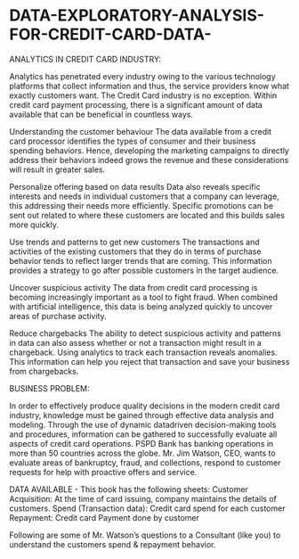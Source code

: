 # DATA-EXPLORATORY-ANALYSIS-FOR-CREDIT-CARD-DATA-

ANALYTICS IN CREDIT CARD INDUSTRY:

Analytics has penetrated every industry owing to the various technology platforms that
collect information and thus, the service providers know what exactly customers want. The
Credit Card industry is no exception. Within credit card payment processing, there is a
significant amount of data available that can be beneficial in countless ways.

Understanding the customer behaviour
The data available from a credit card processor identifies the types of consumer and their
business spending behaviors. Hence, developing the marketing campaigns to directly
address their behaviors indeed grows the revenue and these considerations will result in
greater sales.

Personalize offering based on data results
Data also reveals specific interests and needs in individual customers that a company can
leverage, this addressing their needs more efficiently. Specific promotions can be sent out
related to where these customers are located and this builds sales more quickly.

Use trends and patterns to get new customers
The transactions and activities of the existing customers that they do in terms of purchase
behavior tends to reflect larger trends that are coming. This information provides a strategy
to go after possible customers in the target audience.

Uncover suspicious activity
The data from credit card processing is becoming increasingly important as a tool to fight
fraud. When combined with artificial intelligence, this data is being analyzed quickly to
uncover areas of purchase activity.

Reduce chargebacks
The ability to detect suspicious activity and patterns in data can also assess whether or not a
transaction might result in a chargeback. Using analytics to track each transaction reveals
anomalies. This information can help you reject that transaction and save your business
from chargebacks.

BUSINESS PROBLEM:

In order to effectively produce quality decisions in the modern credit card industry, knowledge
must be gained through effective data analysis and modeling. Through the use of dynamic datadriven
decision-making tools and procedures, information can be gathered to successfully evaluate
all aspects of credit card operations. PSPD Bank has banking operations in more than 50 countries
across the globe. Mr. Jim Watson, CEO, wants to evaluate areas of bankruptcy, fraud, and
collections, respond to customer requests for help with proactive offers and service.

DATA AVAILABLE -
This book has the following sheets:
Customer Acquisition: At the time of card issuing, company maintains the details of customers.
Spend (Transaction data): Credit card spend for each customer
Repayment: Credit card Payment done by customer

Following are some of Mr. Watson’s questions to a Consultant (like you) to understand the
customers spend & repayment behavior.
